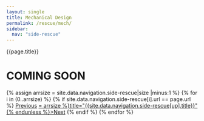```yaml
---
layout: single
title: Mechanical Design
permalink: /rescue/mech/
sidebar:
  nav: "side-rescue"
---
```


{{page.title}}

# COMING SOON

<!-- Including pagination manually since these are pages so page layout MUST be changed under navigation.yml -->
<nav class="pagination">
{% assign arrsize = site.data.navigation.side-rescue|size |minus:1 %}
{% for i in (0..arrsize) %}
    {% if site.data.navigation.side-rescue[i].url == page.url %}
        <a href="{% if i == 0 %}#{% else %}{% assign down = i|minus:1 %}{{ site.data.navigation.side-rescue[down].url }}{% endif %}" class="pagination--pager {% if i == 0 %}disabled{% endif %}" {% unless i == 0 %}title="{{site.data.navigation.side-rescue[down].title}}"{% endunless %}>Previous</a>
        <a href="{% if i >= arrsize %}#{% else %}{% assign up = i|plus:1 %}{{ site.data.navigation.side-rescue[up].url }}{% endif %}" class="pagination--pager {% if i >= arrsize %}disabled{% endif %}" {% unless i >= arrsize %}title="{{site.data.navigation.side-rescue[up].title}}"{% endunless %}>Next</a>
    {% endif %}
{% endfor %}  
</nav>



